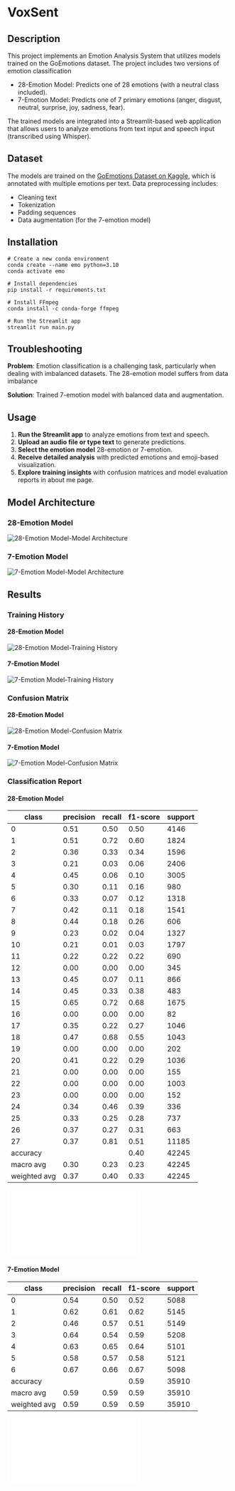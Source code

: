 # VoxSent
## Description

This project implements an Emotion Analysis System that utilizes models trained on the GoEmotions dataset. The project includes two versions of emotion classification
- 28-Emotion Model: Predicts one of 28 emotions (with a neutral class included).
- 7-Emotion Model: Predicts one of 7 primary emotions (anger, disgust, neutral, surprise, joy, sadness, fear).

The trained models are integrated into a Streamlit-based web application that allows users to analyze emotions from text input and speech input (transcribed using Whisper).

## Dataset
The models are trained on the [GoEmotions Dataset on Kaggle](https://www.kaggle.com/datasets/shivamb/go-emotions-google-emotions-dataset), which is annotated with multiple emotions per text. Data preprocessing includes:
* Cleaning text
* Tokenization
* Padding sequences
* Data augmentation (for the 7-emotion model)

## Installation
```
# Create a new conda environment
conda create --name emo python=3.10
conda activate emo

# Install dependencies
pip install -r requirements.txt

# Install FFmpeg
conda install -c conda-forge ffmpeg

# Run the Streamlit app
streamlit run main.py
```

## Troubleshooting

**Problem**: Emotion classification is a challenging task, particularly when dealing with imbalanced datasets. The 28-emotion model suffers from data imbalance

**Solution**: Trained 7-emotion model with balanced data and augmentation.

## Usage
1. **Run the Streamlit app** to analyze emotions from text and speech.
2. **Upload an audio file or type text** to generate predictions.
3. **Select the emotion model** 28-emotion or 7-emotion.
4. **Receive detailed analysis** with predicted emotions and emoji-based visualization.
5. **Explore training insights** with confusion matrices and model evaluation reports in about me page.

## Model Architecture
### 28-Emotion Model
![28-Emotion Model-Model Architecture](models/version1/model_architecture.png)
### 7-Emotion Model
![7-Emotion Model-Model Architecture](models/version2/model_architecture.png)

## Results
### Training History
#### 28-Emotion Model
![28-Emotion Model-Training History](models/version1/training_history.png)
#### 7-Emotion Model
![7-Emotion Model-Training History](models/version2/training_history.png)

### Confusion Matrix
#### 28-Emotion Model
![28-Emotion Model-Confusion Matrix](models/version1/confusion_matrix.png)
#### 7-Emotion Model
![7-Emotion Model-Confusion Matrix](models/version2/confusion_matrix.png)

### Classification Report
#### 28-Emotion Model
| class        | precision | recall | f1-score | support |
|--------------|-----------|--------|----------|---------|
| 0            | 0.51      | 0.50   | 0.50     | 4146    |
| 1            | 0.51      | 0.72   | 0.60     | 1824    |
| 2            | 0.36      | 0.33   | 0.34     | 1596    |
| 3            | 0.21      | 0.03   | 0.06     | 2406    |
| 4            | 0.45      | 0.06   | 0.10     | 3005    |
| 5            | 0.30      | 0.11   | 0.16     | 980     |
| 6            | 0.33      | 0.07   | 0.12     | 1318    |
| 7            | 0.42      | 0.11   | 0.18     | 1541    |
| 8            | 0.44      | 0.18   | 0.26     | 606     |
| 9            | 0.23      | 0.02   | 0.04     | 1327    |
| 10           | 0.21      | 0.01   | 0.03     | 1797    |
| 11           | 0.22      | 0.22   | 0.22     | 690     |
| 12           | 0.00      | 0.00   | 0.00     | 345     |
| 13           | 0.45      | 0.07   | 0.11     | 866     |
| 14           | 0.45      | 0.33   | 0.38     | 483     |
| 15           | 0.65      | 0.72   | 0.68     | 1675    |
| 16           | 0.00      | 0.00   | 0.00     | 82      |
| 17           | 0.35      | 0.22   | 0.27     | 1046    |
| 18           | 0.47      | 0.68   | 0.55     | 1043    |
| 19           | 0.00      | 0.00   | 0.00     | 202     |
| 20           | 0.41      | 0.22   | 0.29     | 1036    |
| 21           | 0.00      | 0.00   | 0.00     | 155     |
| 22           | 0.00      | 0.00   | 0.00     | 1003    |
| 23           | 0.00      | 0.00   | 0.00     | 152     |
| 24           | 0.34      | 0.46   | 0.39     | 336     |
| 25           | 0.33      | 0.25   | 0.28     | 737     |
| 26           | 0.37      | 0.27   | 0.31     | 663     |
| 27           | 0.37      | 0.81   | 0.51     | 11185   |
| accuracy     |           |        | 0.40     | 42245   |
| macro avg    | 0.30      | 0.23   | 0.23     | 42245   |
| weighted avg | 0.37      | 0.40   | 0.33     | 42245   |

![28-Emotion Model-Classification Report](models/version1/classification_report.txt)
#### 7-Emotion Model
| class        | precision | recall | f1-score | support |
|--------------|-----------|--------|----------|---------|
| 0            | 0.54      | 0.50   | 0.52     | 5088    |
| 1            | 0.62      | 0.61   | 0.62     | 5145    |
| 2            | 0.46      | 0.57   | 0.51     | 5149    |
| 3            | 0.64      | 0.54   | 0.59     | 5208    |
| 4            | 0.63      | 0.65   | 0.64     | 5101    |
| 5            | 0.58      | 0.57   | 0.58     | 5121    |
| 6            | 0.67      | 0.66   | 0.67     | 5098    |
| accuracy     |           |        | 0.59     | 35910   |
| macro avg    | 0.59      | 0.59   | 0.59     | 35910   |
| weighted avg | 0.59      | 0.59   | 0.59     | 35910   |

![7-Emotion Model-Classification Report](models/version2/classification_report.txt)
